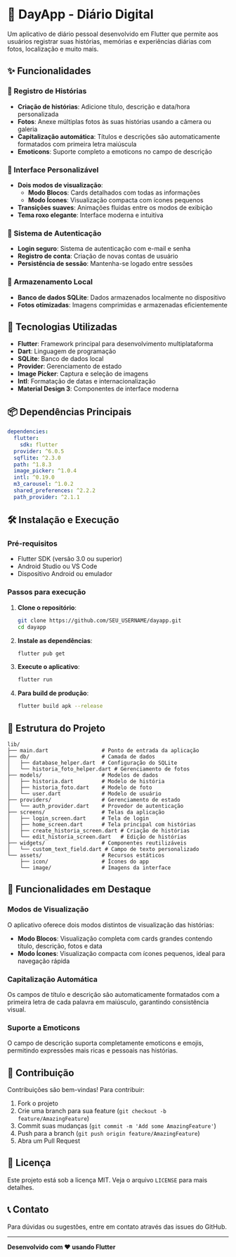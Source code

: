 # 📱 DayApp - Diário Digital

Um aplicativo de diário pessoal desenvolvido em Flutter que permite aos usuários registrar suas histórias, memórias e experiências diárias com fotos, localização e muito mais.

## ✨ Funcionalidades

### 📝 Registro de Histórias
- **Criação de histórias**: Adicione título, descrição e data/hora personalizada
- **Fotos**: Anexe múltiplas fotos às suas histórias usando a câmera ou galeria
- **Capitalização automática**: Títulos e descrições são automaticamente formatados com primeira letra maiúscula
- **Emoticons**: Suporte completo a emoticons no campo de descrição

### 🎨 Interface Personalizável
- **Dois modos de visualização**:
  - **Modo Blocos**: Cards detalhados com todas as informações
  - **Modo Ícones**: Visualização compacta com ícones pequenos
- **Transições suaves**: Animações fluidas entre os modos de exibição
- **Tema roxo elegante**: Interface moderna e intuitiva

### 🔐 Sistema de Autenticação
- **Login seguro**: Sistema de autenticação com e-mail e senha
- **Registro de conta**: Criação de novas contas de usuário
- **Persistência de sessão**: Mantenha-se logado entre sessões

### 💾 Armazenamento Local
- **Banco de dados SQLite**: Dados armazenados localmente no dispositivo
- **Fotos otimizadas**: Imagens comprimidas e armazenadas eficientemente

## 🚀 Tecnologias Utilizadas

- **Flutter**: Framework principal para desenvolvimento multiplataforma
- **Dart**: Linguagem de programação
- **SQLite**: Banco de dados local
- **Provider**: Gerenciamento de estado
- **Image Picker**: Captura e seleção de imagens
- **Intl**: Formatação de datas e internacionalização
- **Material Design 3**: Componentes de interface moderna

## 📦 Dependências Principais

```yaml
dependencies:
  flutter:
    sdk: flutter
  provider: ^6.0.5
  sqflite: ^2.3.0
  path: ^1.8.3
  image_picker: ^1.0.4
  intl: ^0.19.0
  m3_carousel: ^1.0.2
  shared_preferences: ^2.2.2
  path_provider: ^2.1.1
```

## 🛠️ Instalação e Execução

### Pré-requisitos
- Flutter SDK (versão 3.0 ou superior)
- Android Studio ou VS Code
- Dispositivo Android ou emulador

### Passos para execução

1. **Clone o repositório**:
   ```bash
   git clone https://github.com/SEU_USERNAME/dayapp.git
   cd dayapp
   ```

2. **Instale as dependências**:
   ```bash
   flutter pub get
   ```

3. **Execute o aplicativo**:
   ```bash
   flutter run
   ```

4. **Para build de produção**:
   ```bash
   flutter build apk --release
   ```

## 📱 Estrutura do Projeto

```
lib/
├── main.dart                 # Ponto de entrada da aplicação
├── db/                       # Camada de dados
│   ├── database_helper.dart  # Configuração do SQLite
│   └── historia_foto_helper.dart # Gerenciamento de fotos
├── models/                   # Modelos de dados
│   ├── historia.dart         # Modelo de história
│   ├── historia_foto.dart    # Modelo de foto
│   └── user.dart             # Modelo de usuário
├── providers/                # Gerenciamento de estado
│   └── auth_provider.dart    # Provedor de autenticação
├── screens/                  # Telas da aplicação
│   ├── login_screen.dart     # Tela de login
│   ├── home_screen.dart      # Tela principal com histórias
│   ├── create_historia_screen.dart # Criação de histórias
│   └── edit_historia_screen.dart   # Edição de histórias
├── widgets/                  # Componentes reutilizáveis
│   └── custom_text_field.dart # Campo de texto personalizado
└── assets/                   # Recursos estáticos
    ├── icon/                 # Ícones do app
    └── image/                # Imagens da interface
```

## 🎯 Funcionalidades em Destaque

### Modos de Visualização
O aplicativo oferece dois modos distintos de visualização das histórias:

- **Modo Blocos**: Visualização completa com cards grandes contendo título, descrição, fotos e data
- **Modo Ícones**: Visualização compacta com ícones pequenos, ideal para navegação rápida

### Capitalização Automática
Os campos de título e descrição são automaticamente formatados com a primeira letra de cada palavra em maiúsculo, garantindo consistência visual.

### Suporte a Emoticons
O campo de descrição suporta completamente emoticons e emojis, permitindo expressões mais ricas e pessoais nas histórias.

## 🤝 Contribuição

Contribuições são bem-vindas! Para contribuir:

1. Fork o projeto
2. Crie uma branch para sua feature (`git checkout -b feature/AmazingFeature`)
3. Commit suas mudanças (`git commit -m 'Add some AmazingFeature'`)
4. Push para a branch (`git push origin feature/AmazingFeature`)
5. Abra um Pull Request

## 📄 Licença

Este projeto está sob a licença MIT. Veja o arquivo `LICENSE` para mais detalhes.

## 📞 Contato

Para dúvidas ou sugestões, entre em contato através das issues do GitHub.

---

**Desenvolvido com ❤️ usando Flutter**
